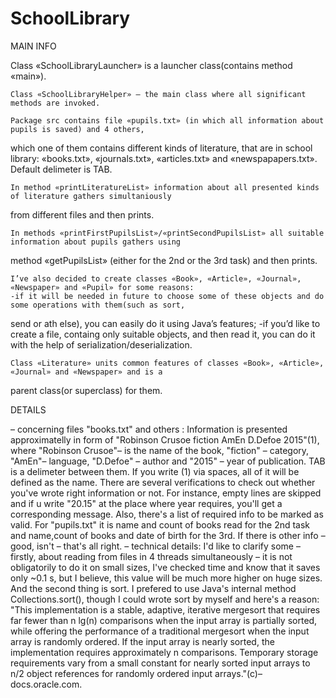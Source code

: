 # SchoolLibrary

MAIN INFO

  Class «SchoolLibraryLauncher» is a launcher class(contains method «main»). 

	Class «SchoolLibraryHelper» – the main class where all significant methods are invoked. 

	Package src contains file «pupils.txt» (in which all information about pupils is saved) and 4 others,
  which one of them contains different kinds of literature, that are in school library: 
  «books.txt», «journals.txt», «articles.txt» and «newspapapers.txt». Default delimeter is TAB.

	In method «printLiteratureList» information about all presented kinds of literature gathers simultaniously
  from different files and then prints.

	In methods «printFirstPupilsList»/«printSecondPupilsList» all suitable information about pupils gathers using
  method «getPupilsList» (either for the 2nd or the 3rd task) and then prints.

	I’ve also decided to create classes «Book», «Article», «Journal», «Newspaper» and «Pupil» for some reasons:
	-if it will be needed in future to choose some of these objects and do some operations with them(such as sort,
  send or ath else), you can easily do it using Java’s features;
	-if you’d like to create a file, containg only suitable objects, and then read it, you can do it with the help of
  serialization/deserialization.
  
	Class «Literature» units common features of classes «Book», «Article», «Journal» and «Newspaper» and is a 
  parent class(or superclass) for them.
  
  DETAILS
  
  – concerning files "books.txt" and others :
      Information is presented approximatelly in form of "Robinson Crusoe	fiction	AmEn	D.Defoe	2015"(1), where "Robinson Crusoe"–
      is the name of the book, "fiction" – category, "AmEn"– language, "D.Defoe" – author and "2015" – year of publication.
      TAB is a delimeter between them. If you write (1) via spaces, all of it will be defined as the name. There are several 
      verifications to check out whether you've wrote right information or not. For instance, empty lines are skipped and if u 
      write "20.15" at the place where year requires, you'll get a corresponding message. 
      Also, there's a list of required info to be marked as valid. For "pupils.txt" it is name and count of books read for the 
      2nd task and name,count of books and date of birth for the 3rd. If there is other info – good, isn't – that's all right.
  – technical details:
      I'd like to clarify some – firstly, about reading from files in 4 threads simultaneously – it is not obligatorily to do
      it on small sizes, I've checked time and know that it saves only ~0.1 s, but I believe, this value will be much more 
      higher on huge sizes. 
      And the second thing is sort. I prefered to use Java's internal method Collections.sort(), though I could wrote 
      sort by myself and here's a reason:
      "This implementation is a stable, adaptive, iterative mergesort that requires far fewer than n lg(n) comparisons when the input array is partially sorted, while offering the performance of a 
      traditional mergesort when the input array is randomly ordered. If the input array is nearly sorted, the implementation
      requires approximately n comparisons. Temporary storage requirements vary from a small constant for nearly sorted input
      arrays to n/2 object references for randomly ordered input arrays."(c)–docs.oracle.com.
    

    
   
